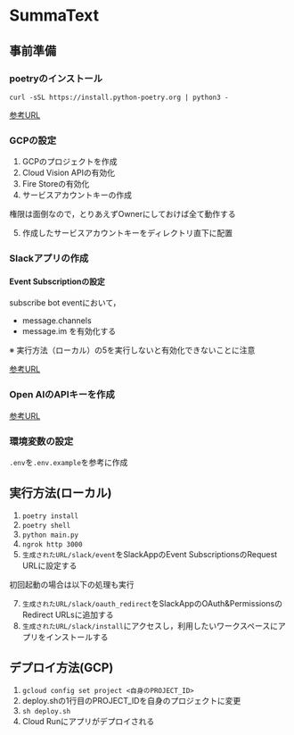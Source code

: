 # SummaText

## 事前準備

### poetryのインストール

`curl -sSL https://install.python-poetry.org | python3 -`

[参考URL](https://qiita.com/ksato9700/items/b893cf1db83605898d8a)

### GCPの設定

1. GCPのプロジェクトを作成
2. Cloud Vision APIの有効化
3. Fire Storeの有効化
4. サービスアカウントキーの作成

権限は面倒なので，とりあえずOwnerにしておけば全て動作する

5. 作成したサービスアカウントキーをディレクトリ直下に配置

### Slackアプリの作成

#### Event Subscriptionの設定

subscribe bot eventにおいて，

* message.channels
* message.im
を有効化する

※ 実行方法（ローカル）の5を実行しないと有効化できないことに注意

[参考URL](https://qiita.com/Hiromu25/items/527b49eb3e5541ae7326#2-slackapp%E3%81%AE%E4%BD%9C%E6%88%90)

### Open AIのAPIキーを作成

[参考URL](https://qiita.com/Hiromu25/items/527b49eb3e5541ae7326#1-openai%E3%81%AEapi%E3%82%AD%E3%83%BC%E3%81%AE%E5%8F%96%E5%BE%97)

### 環境変数の設定

`.env`を`.env.example`を参考に作成

## 実行方法(ローカル)

1. `poetry install`
2. `poetry shell`
3. `python main.py`
4. `ngrok http 3000`
5. `生成されたURL/slack/event`をSlackAppのEvent SubscriptionsのRequest URLに設定する

初回起動の場合は以下の処理も実行

7. `生成されたURL/slack/oauth_redirect`をSlackAppのOAuth&PermissionsのRedirect URLsに追加する
8. `生成されたURL/slack/install`にアクセスし，利用したいワークスペースにアプリをインストールする

## デプロイ方法(GCP)

1. `gcloud config set project <自身のPROJECT_ID>`
2. deploy.shの1行目のPROJECT_IDを自身のプロジェクトに変更
3. `sh deploy.sh`
4. Cloud Runにアプリがデプロイされる
